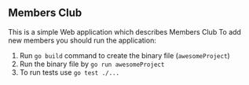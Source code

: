 ## Members Club

This is a simple Web application which describes Members Club
To add new members you should run the application:

1. Run `go build` command to create the binary file (`awesomeProject`)
2. Run the binary file by `go run awesomeProject`
3. To run tests use `go test ./...`
